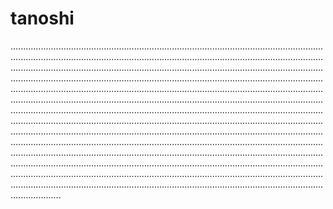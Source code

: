# tanoshi
............................................................................................................................................................................................................................................................................................................................................................................................................................................................................................................................................................................................................................................................................................................................................................................................................................................................................................................................................................................................................................................................................................................................................................................................................................................................................................................................................................................................................................................................................................................................................................................................................................................................................................................................................................................................................................